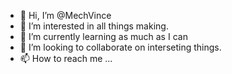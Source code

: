- 👋 Hi, I’m @MechVince
- 👀 I’m interested in all things making.
- 🌱 I’m currently learning as much as I can
- 💞️ I’m looking to collaborate on interseting things.
- 📫 How to reach me ...

<!---
MechVince/MechVince is a ✨ special ✨ repository because its `README.md` (this file) appears on your GitHub profile.
You can click the Preview link to take a look at your changes.
--->
